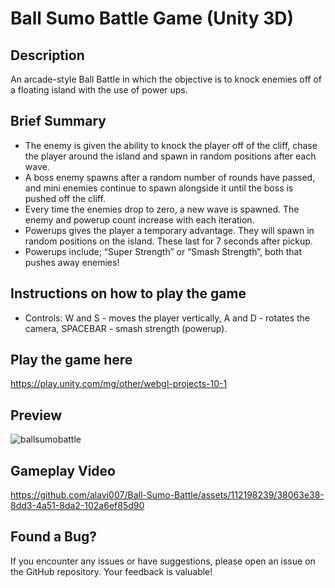 # Ball Sumo Battle Game (Unity 3D)

## Description

An arcade-style Ball Battle in which the objective is to knock enemies off of a floating island with the use of power ups.

## Brief Summary

- The enemy is given the ability to knock the player off of the cliff, chase the player around the island and spawn in random positions after each wave. 
- A boss enemy spawns after a random number of rounds have passed, and mini enemies continue to spawn alongside it until the boss is pushed off the cliff.
- Every time the enemies drop to zero, a new wave is spawned. The enemy and powerup count increase with each iteration.
- Powerups gives the player a temporary advantage. They will spawn in random positions on the island. These last for 7 seconds after pickup.
- Powerups include; “Super Strength” or “Smash Strength”, both that pushes away enemies!


## Instructions on how to play the game

- Controls: W and S - moves the player vertically, A and D - rotates the camera, SPACEBAR - smash strength (powerup).
  
## Play the game here

https://play.unity.com/mg/other/webgl-projects-10-1

## Preview

![ballsumobattle](https://github.com/alavi007/Ball-Sumo-Battle/assets/112198239/1621fa41-3630-4356-835f-99e10dd40d1a)

## Gameplay Video

https://github.com/alavi007/Ball-Sumo-Battle/assets/112198239/38063e38-8dd3-4a51-8da2-102a6ef85d90

## Found a Bug?

If you encounter any issues or have suggestions, please open an issue on the GitHub repository. Your feedback is valuable!
